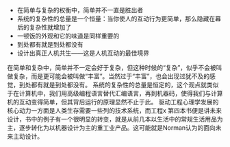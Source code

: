 - 在简单与复杂的权衡中，简单并不一直是胜出者
- 系统的复杂性的总量是一个恒量：当你使人的互动行为更简单，那么隐藏在幕后的复杂性就增加了
- 一顿饭的外观和它的味道是同样重要的
- 到处都有就是到处都没有
- 设计出真正人机共生——这是人机互动的最佳境界

在简单和复杂中，简单并不一定会好于复杂，但这种时候的“复杂”，似乎不会被叫做复杂，而是更可能会被叫做“丰富”。当然过于“丰富”，也会出现过犹不及的感觉，到处都有就是到处都没有。
系统的复杂性的总量是恒定的，这个观点就类似于在计算机中，我们用高级编程语言替代汇编语言，再到机器码，使得我们与计算机的互动变得简单，但其背后运行的原理显然不止于此。
驱动工程心理学发展的核心动力一方面是人类生存需要一些列的技术系统，而工程x
第四本书便是讲未来设计，书中的例子有一个很明显的转变，就是从前几本以生活中的常规生活用品为主，逐步转化为以机器设计为主的重工业产品。这可能就是Norman认为的面向未来主动设计。